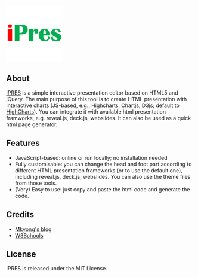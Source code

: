 <img src="https://raw.githubusercontent.com/zglu/ipres/master/static/favicon.png" width="30%"/>

## About
[IPRES](https://ipres.xyz) is a simple interactive presentation editor based on HTML5 and jQuery. The main purpose of this tool is to create HTML presentation with interactive charts (JS-based, e.g., Highcharts, Chartjs, D3js; default to [HighCharts](https://highcharts.com)). You can integrate it with available html presentation framworks, e.g. reveal.js, deck.js, webslides. It can also be used as a quick html page generator.

## Features

- JavaScript-based: online or run locally; no installation needed
- Fully customisable: you can change the head and foot part according to different HTML presentation frameworks (or to use the default one), including reveal.js, deck.js, webslides. You can also use the theme files from those tools.
- (Very) Easy to use: just copy and paste the html code and generate the code.

## Credits

- [Mkyong's blog](http://www.mkyong.com/jquery/how-to-add-remove-textbox-dynamically-with-jquery/)
- [W3Schools](https://www.w3schools.com/howto/howto_js_slideshow.asp)


## License

IPRES is released under the MIT License.
